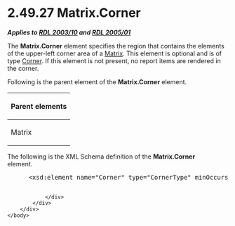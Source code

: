 <html dir="LTR" xmlns:mshelp="http://msdn.microsoft.com/mshelp" xmlns:ddue="http://ddue.schemas.microsoft.com/authoring/2003/5" xmlns:xlink="http://www.w3.org/1999/xlink" xmlns:tool="http://www.microsoft.com/tooltip">
    <head>
        <meta http-equiv="Content-Type" content="text/html; CHARSET=utf-8"></meta>
        <meta name="save" content="history"></meta>
        <title>2.49.27 Matrix.Corner</title>
        <xml>
            <mshelp:toctitle title="2.49.27 Matrix.Corner"></mshelp:toctitle>
            <mshelp:rltitle title="[MS-RDL]: Matrix.Corner"></mshelp:rltitle>
            <mshelp:keyword index="A" term="4f0cde7a-77cb-4aba-9e8b-985480f7ec0d"></mshelp:keyword>
            <mshelp:attr name="DCSext.ContentType" value="open specification"></mshelp:attr>
            <mshelp:attr name="AssetID" value="4f0cde7a-77cb-4aba-9e8b-985480f7ec0d"></mshelp:attr>
            <mshelp:attr name="TopicType" value="kbRef"></mshelp:attr>
            <mshelp:attr name="DCSext.Title" value="[MS-RDL]: Matrix.Corner" />
        </xml>
    </head>
    <body>
        <div id="header">
            <h1 class="heading">2.49.27 Matrix.Corner</h1>
        </div>
        <div id="mainSection">
            <div id="mainBody">
                <div id="allHistory" class="saveHistory"></div>
                <div id="sectionSection0" class="section" name="collapseableSection">
                    

<p><b><i>Applies to </i></b><a href="a7e2ad00-07c8-4f6d-80ab-3ad55df7b233.htm"><b><i>RDL 2003/10</i></b></a><b>
<i>and </i></b><a href="3ebe2912-4958-4832-b391-cad1f5e13338.htm"><b><i>RDL 2005/01</i></b></a></p>

<p>The <b>Matrix.Corner</b> element specifies the region that
contains the elements of the upper-left corner area of a <a href="25419c0a-c7c6-43d7-8ca5-1af842666dcb.htm">Matrix</a>. This element is
optional and is of type <a href="7de8b7be-78f3-442e-9907-764433874638.htm">Corner</a>.
If this element is not present, no report items are rendered in the corner.</p>

<p>Following is the parent element of the <b>Matrix.Corner</b>
element.</p>

<table>
 <thead>
  <tr>
   <th>
   <p>Parent elements</p>
   </th>
  </tr>
 </thead>
 <tr>
  <td>
  <p>Matrix</p>
  </td>
 </tr>
</table>

<p> </p>

<p>The following is the XML Schema definition of the <b>Matrix.Corner</b>
element.           </p>

<dl>
<dd>
<div><pre> &lt;xsd:element name=&quot;Corner&quot; type=&quot;CornerType&quot; minOccurs=&quot;0&quot; /&gt;
  
</pre></div>
</dd></dl>


                </div>
            </div>
        </div>
    </body>
</html>